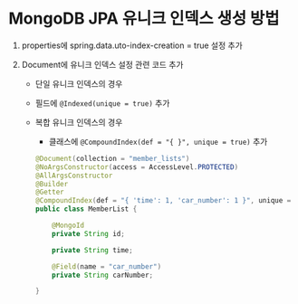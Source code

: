 # MongoDB JPA 유니크 인덱스 생성 방법

1. properties에 spring.data.uto-index-creation = true 설정 추가

2. Document에 유니크 인덱스 설정 관련 코드 추가

   -  단일 유니크 인덱스의 경우

     - 필드에 `@Indexed(unique = true)` 추가

   - 복합 유니크 인덱스의 경우

     - 클래스에 `@CompoundIndex(def = "{ }", unique = true)` 추가

     ```java
     @Document(collection = "member_lists")
     @NoArgsConstructor(access = AccessLevel.PROTECTED)
     @AllArgsConstructor
     @Builder
     @Getter
     @CompoundIndex(def = "{ 'time': 1, 'car_number': 1 }", unique = true)
     public class MemberList {
     
         @MongoId
         private String id;
     
         private String time;
     
         @Field(name = "car_number")
         private String carNumber;
     
     }
     ```